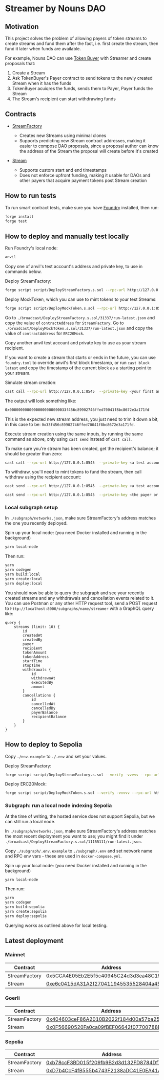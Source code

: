 # Streamer by Nouns DAO

## Motivation

This project solves the problem of allowing payers of token streams to create streams and fund them after the fact,
i.e. first create the stream, then fund it later when funds are available.

For example, Nouns DAO can use [Token Buyer](https://github.com/nounsDAO/token-buyer/) with Streamer and create proposals that:

1. Create a Stream
2. Ask TokenBuyer's Payer contract to send tokens to the newly created Stream when it has the funds
3. TokenBuyer acuiqres the funds, sends them to Payer, Payer funds the Stream
4. The Stream's recipient can start withdrawing funds

## Contracts

- [StreamFactory](https://github.com/nounsDAO/streamer/blob/master/src/StreamFactory.sol)

  - Creates new Streams using minimal clones
  - Supports predicting new Stream contract addresses, making it easier to compose DAO proposals, since a proposal author can know the address of the Stream the proposal will create before it's created

- [Stream](https://github.com/nounsDAO/streamer/blob/master/src/Stream.sol)

  - Supports custom start and end timestamps
  - Does not enforce upfront funding, making it usable for DAOs and other payers that acquire payment tokens post Stream creation

## How to run tests

To run smart contract tests, make sure you have [Foundry](https://book.getfoundry.sh/) installed, then run:

```sh
forge install
forge test
```

## How to deploy and manually test locally

Run Foundry's local node:

```sh
anvil
```

Copy one of anvil's test account's address and private key, to use in commands below.

Deploy StreamFactory:

```sh
forge script script/DeployStreamFactory.s.sol --rpc-url http://127.0.0.1:8545 --broadcast --sender <anvil test account address> --private-key <anvil test account private key>
```

Deploy MockToken, which you can use to mint tokens to your test Streams:

```sh
forge script script/DeployMockToken.s.sol --rpc-url http://127.0.0.1:8545 --broadcast --sender <anvil test account address> --private-key <anvil test account private key>
```

Go to `./broadcast/DeployStreamFactory.s.sol/31337/run-latest.json` and copy the value of `contractAddress` for `StreamFactory`.
Go to `./broadcast/DeployMockToken.s.sol/31337/run-latest.json` and copy the value of `contractAddress` for `ERC20Mock`.

Copy another anvil test account and private key to use as your stream recipient.

If you want to create a stream that starts or ends in the future, you can use `foundry.toml` to override anvil's first block timestamp, or run `cast block latest` and copy the timestamp of the current block as a starting point to your stream.

Simulate stream creation:

```sh
cast call --rpc-url http://127.0.0.1:8545  --private-key <your first anvil test account private key> <your StreamFactory address> "createStream(address,uint256,address,uint256,uint256)" <your second test account, the recipient of the stream> <the token amount to stream, e.g. 1000> <your ERC20Mock contract address> <stream start timestamp, e.g. as taken from running cast block latest above> <stream end timestamp, e.g. start time + 1000 to make it predictable>
```

The output will look something like:

```sh
0x00000000000000000000000033f456c89902746ffed70041f8bc8672e3a171fd
```

This is the expected new stream address, you just need to trim it down a bit, in this case to be: `0x33f456c89902746ffed70041f8bc8672e3a171fd`.

Execute stream creation using the same inputs, by running the same command as above, only using `cast send` instead of `cast call`.

To make sure you're stream has been created, get the recipient's balance; it should be greater than zero:

```sh
cast call --rpc-url http://127.0.0.1:8545  --private-key <a test account private key> <stream contract address> "balanceOf(address)(uint256)" <stream recipient address>
```

To withdraw, you'll need to mint tokens to fund the stream, then call withdraw using the recipient account:

```sh
cast send --rpc-url http://127.0.0.1:8545  --private-key <a test account private key> <the ERC20Mock contract address> "mint(address,uint256)" <the stream contract address> <the stream amount, e.g. 1000>

cast send --rpc-url http://127.0.0.1:8545  --private-key <the payer or recipient account private key> <the stream contract address> "withdraw(uint256)" <the withdrawal amount, should not exceed recipient current balance>
```

### Local subgraph setup

In `./subgraph/networks.json`, make sure StreamFactory's address matches the one you recently deployed.

Spin up your local node: (you need Docker installed and running in the background)

```sh
yarn local-node
```

Then run:

```sh
yarn
yarn codegen
yarn build:local
yarn create:local
yarn deploy:local
```

You should now be able to query the subgraph and see your recently created streams and any withdrawals and cancellation events related to it. You can use Postman or any other HTTP request tool, send a POST request to `http://localhost:8000/subgraphs/name/streamer` with a GraphQL query like:

```
query {
    streams (limit: 10) {
        id
        createdAt
        createdBy
        payer
        recipient
        tokenAmount
        tokenAddress
        startTime
        stopTime
        withdrawals {
            id
            withdrawnAt
            executedBy
            amount
        }
        cancellations {
            id
            cancelledAt
            cancelledBy
            payerBalance
            recipientBalance
        }
    }
}
```

## How to deploy to Sepolia

Copy `./env.example` to `./.env` and set your values.

Deploy StreamFactory:

```sh
forge script script/DeployStreamFactory.s.sol --verify -vvvvv --rpc-url https://sepolia.infura.io/v3/<infura API key> --broadcast --sender <your deployer account address> -i 1
```

Deploy ERC20Mock:

```sh
forge script script/DeployMockToken.s.sol --verify -vvvvv --rpc-url https://sepolia.infura.io/v3/<infura API key> --broadcast --sender <your deployer account address> -i 1
```

### Subgraph: run a local node indexing Sepolia

At the time of writing, the hosted service does not support Sepolia, but we can still run a local node.

In `./subgraph/networks.json`, make sure StreamFactory's address matches the most recent deployment you want to use; you might find it under `./broadcast/DeployStreamFactory.s.sol/11155111/run-latest.json`.

Copy `./subgraph/.env.example` to `./subgraph/.env` and set network name and RPC env vars - these are used in `docker-compose.yml`.

Spin up your local node: (you need Docker installed and running in the background)

```sh
yarn local-node
```

Then run:

```sh
yarn
yarn codegen
yarn build:sepolia
yarn create:sepolia
yarn deploy:sepolia
```

Querying works as outlined above for local testing.

## Latest deployment

### Mainnet

| Contract      | Address                                                                                                                      |
| ------------- | ---------------------------------------------------------------------------------------------------------------------------- |
| StreamFactory | [0x5CCA4E05Eb2E5f5c40945C24d3d3ea48C15a4Ad0](https://etherscan.io/address/0x5CCA4E05Eb2E5f5c40945C24d3d3ea48C15a4Ad0) |
| Stream        | [0xe6c0415dA31A2f270411945535528404a4515016](https://etherscan.io/address/0xe6c0415dA31A2f270411945535528404a4515016) |

### Goerli

| Contract      | Address                                                                                                                      |
| ------------- | ---------------------------------------------------------------------------------------------------------------------------- |
| StreamFactory | [0x404603ceF86A2010B2022f184d00a57ba25256C6](https://goerli.etherscan.io/address/0x404603ceF86A2010B2022f184d00a57ba25256C6) |
| Stream        | [0x0F56690520Fa0ca09fBEF06642f07700788D7451](https://goerli.etherscan.io/address/0x0F56690520Fa0ca09fBEF06642f07700788D7451) |

### Sepolia

| Contract      | Address                                                                                                                       |
| ------------- | ----------------------------------------------------------------------------------------------------------------------------- |
| StreamFactory | [0xb78ccF3BD015f209fb9B2d3d132FD8784Df78DF5](https://sepolia.etherscan.io/address/0xb78ccF3BD015f209fb9B2d3d132FD8784Df78DF5) |
| Stream        | [0xD7b4CcF4fB555b4743F2138aDC41E0EA41Ab00A0](https://sepolia.etherscan.io/address/0xD7b4CcF4fB555b4743F2138aDC41E0EA41Ab00A0) |
